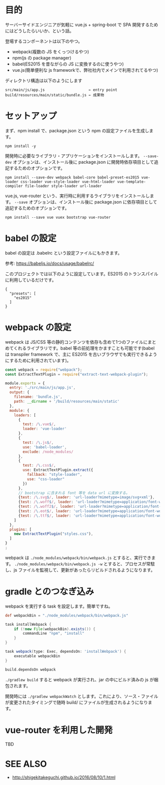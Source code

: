 # 目的

サーバーサイドエンジニアが気軽に vue.js + spring-boot で SPA 開発するためにはどうしたらいいか、という話。

登場するコンポーネントは以下のやつ。

 * webpack(複数の JS をくっつけるやつ)
 * npm(js の package manager)
 * babel(ES2015 を昔ながらの JS に変換するのに使うやつ)
 * vue.js(簡単便利な js frameworkで、弊社社内でメインで利用されてるやつ)
 
ディレクトリ構造は以下のようにします

    src/main/js/app.js                    ← entry point
    build/resources/main/static/bundle.js ← 成果物

# セットアップ

まず、npm install で、package.json という npm の設定ファイルを生成します。

    npm install -y

開発時に必要なライブラリ・アプリケーションをインストールします。
`--save-dev` オプションは、インストール後に package.json に開発時依存項目として追記するためのオプションです。

    npm install --save-dev webpack babel-core babel-preset-es2015 vue-loader css-loader vue-style-loader vue-html-loader vue-template-compiler file-loader style-loader url-loader

vue.js, vue-router という、実行時に利用するライブラリをインストールします。
`--save` オプションは、インストール後に package.json に依存項目として追記するためのオプションです。

    npm install --save vue vuex bootstrap vue-router

# babel の設定

babel の設定は .babelrc という設定ファイルにもかきます。

参考: https://babeljs.io/docs/usage/babelrc/

このプロジェクトでは以下のように設定しています。ES2015 のトランスパイルに利用しているだけです。

```
{
  "presets": [
    "es2015"
  ]
}
```

# webpack の設定

webpack は JS/CSS 等の静的コンテンツを依存も含めて1つのファイルにまとめてくれるライブラリです。babel 等の前処理をかますことも可能です(babel は transpiler framework で、主に ES2015 を古いブラウザでも実行できるようにするために利用されています)。

```javascript
const webpack = require("webpack");
const ExtractTextPlugin = require("extract-text-webpack-plugin");

module.exports = {
  entry: './src/main/js/app.js',
  output: {
    filename: 'bundle.js',
    path: __dirname + '/build/resources/main/static'
  },
  module: {
    loaders: [
      {
        test: /\.vue$/,
        loader: 'vue-loader'
      },
      {
        test: /\.js$/,
        use: 'babel-loader',
        exclude: /node_modules/
      },
      {
        test: /\.css$/,
        use: ExtractTextPlugin.extract({
          fallback: "style-loader",
          use: "css-loader"
        })
      },
      // bootstrap に含まれる font 等を data url に変換する。
      {test: /\.svg$/, loader: 'url-loader?mimetype=image/svg+xml'},
      {test: /\.woff$/, loader: 'url-loader?mimetype=application/font-woff'},
      {test: /\.woff2$/, loader: 'url-loader?mimetype=application/font-woff'},
      {test: /\.eot$/, loader: 'url-loader?mimetype=application/font-woff'},
      {test: /\.ttf$/, loader: 'url-loader?mimetype=application/font-woff'}
    ]
  },
  plugins: [
    new ExtractTextPlugin("styles.css"),
  ]
}
;
```

webpack は `./node_modules/webpack/bin/webpack.js` とすると、実行できます。
`./node_modules/webpack/bin/webpack.js -w` とすると、プロセスが常駐し、js ファイルを監視して、更新があったらリビルドされるようになります。

# gradle とのつなぎ込み

webpack を実行する task を設定します。簡単ですね。

```groovy
def webpackBin = "./node_modules/webpack/bin/webpack.js"

task installWebpack {
    if (!new File(webpackBin).exists()) {
        commandLine "npm", "install"
    }
}

task webpack(type: Exec, dependsOn: 'installWebpack') {
    executable webpackBin
}

build.dependsOn webpack
```

`./gradlew build` すると webpack が実行され、jar の中にビルド済みの js が梱包されます。

開発時には `./gradlew webpackWatch` とします。これにより、ソース・ファイルが変更されたタイミングで随時 build/ にファイルが生成されるようになります。

# vue-router を利用した開発

TBD

# SEE ALSO

 * http://shigekitakeguchi.github.io/2016/08/10/1.html

